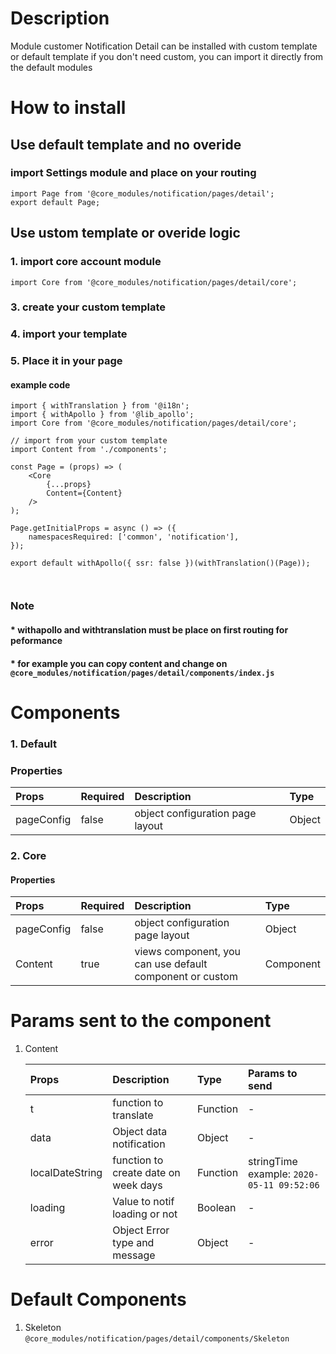 # Description

Module customer Notification Detail can be installed with custom template or default template
if you don't need custom, you can import it directly from the default modules


# How to install
## Use default template and no overide
### import Settings module and place on your routing
````
import Page from '@core_modules/notification/pages/detail';
export default Page;
````

## Use ustom template or overide logic
### 1. import core account module

````
import Core from '@core_modules/notification/pages/detail/core';
````


### 3. create your custom template
### 4. import your template
### 5. Place it in your page
#### example code
````
import { withTranslation } from '@i18n';
import { withApollo } from '@lib_apollo';
import Core from '@core_modules/notification/pages/detail/core';

// import from your custom template
import Content from './components';

const Page = (props) => (
    <Core
        {...props}
        Content={Content}
    />
);

Page.getInitialProps = async () => ({
    namespacesRequired: ['common', 'notification'],
});

export default withApollo({ ssr: false })(withTranslation()(Page));



````

### Note
#### * withapollo and withtranslation must be place on first routing for peformance
#### * for example you can copy content and change on `@core_modules/notification/pages/detail/components/index.js`

# Components
### 1. Default
### Properties
| Props       | Required | Description | Type |
| :---        | :---     | :---        |:---  |
| pageConfig  |  false   | object configuration page layout      | Object|


### 2. Core
#### Properties
| Props       | Required | Description | Type |
| :---        | :---     | :---        |:---  |
| pageConfig  |  false   | object configuration page layout      | Object|
| Content      |  true    | views component, you can use default component or custom | Component |component or custom | Component |


# Params sent to the component
  
1. Content

    | Props       | Description | Type | Params to send |
    | :---        | :---        |:---  | :---  |
    | t     |  function to translate      | Function | - |
    | data   |  Object data notification     | Object | - |
    | localDateString   |  function to create date on week days     | Function | stringTime example: `2020-05-11 09:52:06` |
    | loading   |  Value to notif loading or not     | Boolean | - |
    | error   |  Object Error type and message     | Object | - |

# Default Components

1. Skeleton `@core_modules/notification/pages/detail/components/Skeleton`